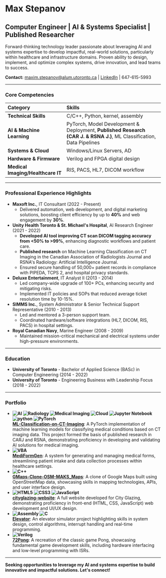# Max Stepanov

## Computer Engineer | AI & Systems Specialist | Published Researcher

Forward-thinking technology leader passionate about leveraging AI and systems expertise to develop impactful, real-world solutions, particularly within healthcare and infrastructure domains. Proven ability to design, implement, and optimize complex systems, drive innovation, and lead teams to success.

**Contact:** [maxim.stepanov@alum.utoronto.ca](mailto:maxim.stepanov@alum.utoronto.ca) | [LinkedIn](https://linkedin.com/in/maximstepanov) | 647-615-5993

---

### Core Competencies

| Category                           | Skills                                                                                                                                  |
| :----------------------------------| :---------------------------------------------------------------------------------------------------------------------------------------|
| **Technical Skills**               | C/C++, Python, kernel, assembly | Jira/Git | HTML/CSS, Bootstrap, Flask, NoSQL, REST                                                    |
| **AI & Machine Learning**          | PyTorch, Model Development & Deployment, **Published Research (CAR J. & RSNA J.)**, ML Classification, Data Pipelines                   | 
| **Systems & Cloud**                | Windows/Linux Servers, AD | VoIP, VLAN, Cisco CCNA | AWS, Docker, Heroku | VMware                                                       |                                                                                                                            |
| **Hardware & Firmware**            | Verilog and FPGA digital design | Embedded ARM microcontroller development                                                              |
| **Medical Imaging/Healthcare IT**  | RIS, PACS, HL7, DICOM workflow | Secure handling of patient data (PHIPA/PIPEDA)                                                         |


---

### Professional Experience Highlights

*   **Maxoft Inc.**, IT Consultant (2022 - Present)
    *   Delivered automation, web development, and digital marketing solutions, boosting client efficiency by up to **40%** and web engagement by **30%**.
*   **Unity Health Toronto & St. Michael's Hospital**, AI Research Engineer (2021 - 2022)
    *   **Developed AI tool improving CT scan DICOM tagging accuracy from <50% to >99%**, enhancing diagnostic workflows and patient care.
    *   **Published research** on Machine Learning Classification on CT Imaging in the Canadian Association of Radiologists Journal and RSNA's Radiology: Artificial Intelligence Journal.
    *   Ensured secure handling of 50,000+ patient records in compliance with PIPEDA, TCPS 2, and hospital privacy standards.
*   **Deluxe Entertainment**, IT Analyst II (2013 - 2014)
    *   Led company-wide upgrade of 100+ PCs, enhancing security and mitigating risks.
    *   Implemented IT policies and SOPs that reduced average ticket resolution time by 10-15%.
*   **SIMMS Inc.**, System Administrator & Senior Technical Support Representative (2010 - 2013)
    *   Led and mentored a 3-person support team.
    *   Coordinated hardware/software integrations (HL7, DICOM, RIS, PACS) in hospital settings.
*   **Royal Canadian Navy**, Marine Engineer (2008 - 2009)
    *   Maintained mission-critical mechanical and electrical systems under high-pressure environments.

---

### Education

*   **University of Toronto** - Bachelor of Applied Science (BASc) in Computer Engineering (2014 - 2022)
*   **University of Toronto** - Engineering Business with Leadership Focus (2018 - 2022)

---

### Portfolio

*   **![AI](https://img.shields.io/badge/AI-Artificial%20Intelligence-yellow) ![Radiology](https://img.shields.io/badge/Radiology-283747?style=flat&logoColor=white) ![Medical Imaging](https://img.shields.io/badge/Medical%20Imaging-0C2D48?style=flat&logo=DICOM&logoColor=white) ![Cloud](https://img.shields.io/badge/Cloud-lightgray) ![Jupyter Notebook](https://img.shields.io/badge/Jupyter-F37626.svg?&style=flat&logo=Jupyter&logoColor=white)  ![python](https://img.shields.io/badge/Python-FFD43B?style=flat&logo=python&logoColor=blue "python") ![PyTorch](https://img.shields.io/badge/PyTorch-EE4C2C?style=flat&logo=pytorch&logoColor=white) <br> [ML-Classification-on-CT-Imaging](https://github.com/maxsteep/ML-Classification-on-CT-Imaging)**: A PyTorch implementation of machine learning models for classifying medical conditions based on CT imaging data. This project formed the basis of published research in CARJ and RSNA, demonstrating proficiency in developing and validating AI solutions for medical imaging.
*   **![VBA](https://img.shields.io/badge/VBA-A950D3?style=flat&logo=microsoftoffice&logoColor=white) <br> [MediFormGen](https://github.com/maxsteep/MediFormGen)**: A system for generating and managing medical forms, streamlining patient intake and data collection processes within healthcare settings.
*   **![C++](https://img.shields.io/badge/C%2B%2B-00599C?style=flat&logo=c%2B%2B&logoColor=white) <br> [GMaps-Clone-OSM-MAKS_Maps](https://github.com/maxsteep/GMaps-Clone-OSM-MAKS_Maps)**: A clone of Google Maps built using OpenStreetMap data, showcasing skills in mapping technologies, APIs, and user interface design.
*   **![HTML5](https://img.shields.io/badge/HTML5-E34F26?style=flat&logo=html5&logoColor=white) ![CSS3](https://img.shields.io/badge/CSS3-1572B6?style=flat&logo=css3&logoColor=white) ![JavaScript](https://img.shields.io/badge/JavaScript-F7DF1E?style=flat&logo=javascript&logoColor=black) <br> [cityglazing-website](https://github.com/maxsteep/cityglazing-website)**: A full website developed for City Glazing, demonstrating proficiency in front-end (HTML, CSS, JavaScript) web development and UI/UX design.
*   **![Assembly](https://img.shields.io/badge/Assembly-x86%2FARM-lightgrey) ![C](https://img.shields.io/badge/C-00599C?style=flat&logo=c&logoColor=white) <br> [Elevator](https://github.com/maxsteep/Elevator)**: An elevator simulator project highlighting skills in system design, control algorithms, interrupt handling and real-time programming.
*   **![Verilog](https://img.shields.io/badge/Verilog-4579BA?style=flat&logo=verilog&logoColor=white) <br> [72Pong](https://github.com/maxsteep/-72Pong)**: A recreation of the classic game Pong, showcasing fundamental game development skills, including hardware interfacing and low-level programming with ISRs.

---

**Seeking opportunities to leverage my AI and systems expertise to build innovative and impactful solutions. Let's connect!**